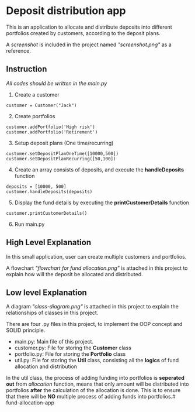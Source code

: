 # Deposit distribution app

This is an application to allocate and distribute deposits into different portfolios created by customers, according to the deposit plans.

A *screenshot* is included in the project named *"screenshot.png"* as a reference.

## Instruction
*All codes should be written in the main.py*

1. Create a customer
``` 
customer = Customer("Jack")
```
2. Create portfolios
``` 
customer.addPortfolio('High risk')
customer.addPortfolio('Retirement')
```
3. Setup deposit plans (One time/recurring)
``` 
customer.setDepositPlanOneTime([10000,500])
customer.setDepositPlanRecurring([50,100])
```
4. Create an array consists of deposits, and execute the **handleDeposits** function
``` 
deposits = [10000, 500]
customer.handleDeposits(deposits)
```
5. Display the fund details by executing the **printCustomerDetails** function
``` 
customer.printCustomerDetails()
```

6. Run main.py

## High Level Explanation

In this small application, user can create multiple customers and portfolios.

A flowchart *"flowchart for fund allocation.png"* is attached in this project to explain how will the deposit be allocated and distributed.

## Low level Explanation

A diagram *"class-diagram.png"* is attached in this project to explain the relationships of classes in this project.

There are four .py files in this project, to implement the OOP concept and SOLID principle.

* main.py: Main file of this project.
* customer.py: File for storing the **Customer** class
* portfolio.py: File for storing the **Portfolio** class
* util.py: File for storing the **Util** class, consisting all the **logics** of fund allocation and distribution

In the util class, the process of adding funding into portfolios is **seperated out** from *allocation* function, means that only amount will be distributed into portfolios **after** the calculation of the allocation is done. This is to ensure that there will be **NO** multiple process of adding funds into portfolios.# fund-allocation-app

